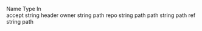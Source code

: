 Name    Type     In      
accept string  header
owner  string  path
repo   string  path
path   string  path
ref    string  path

